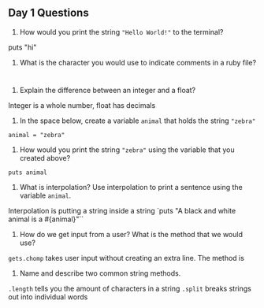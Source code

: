 ## Day 1 Questions

1. How would you print the string `"Hello World!"` to the terminal?

puts "hi"

1. What is the character you would use to indicate comments in a ruby file?

#

1. Explain the difference between an integer and a float?

Integer is a whole number, float has decimals

1. In the space below, create a variable `animal` that holds the string `"zebra"`

`animal = "zebra"`

1. How would you print the string `"zebra"` using the variable that you created above?

`puts animal`

1. What is interpolation? Use interpolation to print a sentence using the variable `animal`.

Interpolation is putting a string inside a string
`puts "A black and white animal is a #{animal}"``

1. How do we get input from a user? What is the method that we would use?

`gets.chomp` takes user input without creating an extra line.
The method is

1. Name and describe two common string methods.

`.length` tells you the amount of characters in a string
`.split` breaks strings out into individual words
